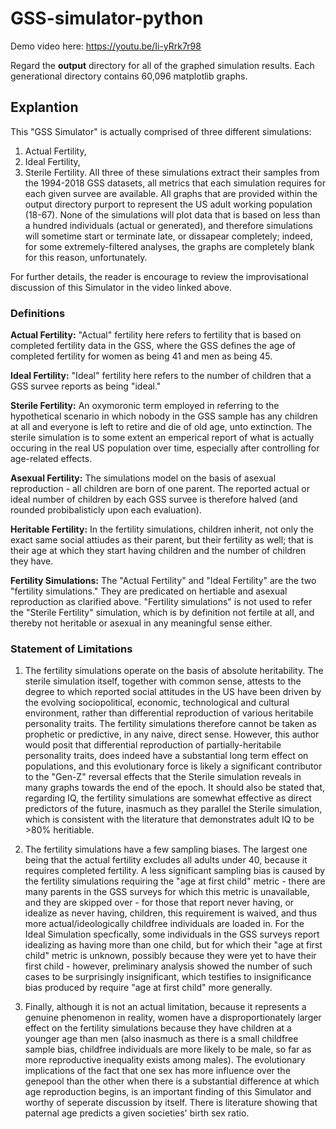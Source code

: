 # GSS-simulator-python
Demo video here: https://youtu.be/Ii-yRrk7r98

Regard the <b>output</b> directory for all of the graphed simulation results. Each generational directory contains 60,096 matplotlib graphs.

## Explantion
This "GSS Simulator" is actually comprised of three different simulations: 
  1) Actual Fertility, 
  2) Ideal Fertility, 
  3) Sterile Fertility. 
All three of these simulations extract their samples from the 1994-2018 GSS datasets, all metrics that each simulation requires for each given survee are available. All graphs that are provided within the output directory purport to represent the US adult working population (18-67). None of the simulations will plot data that is based on less than a hundred individuals (actual or generated), and therefore simulations will sometime start or terminate late, or dissapear completely; indeed, for some extremely-filtered analyses, the graphs are completely blank for this reason, unfortunately.

For further details, the reader is encourage to review the improvisational discussion of this Simulator in the video linked above.

### Definitions
<b>Actual Fertility:</b> "Actual" fertility here refers to fertility that is based on completed fertility data in the GSS, where the GSS defines the age of completed fertility for women as being 41 and men as being 45.

<b>Ideal Fertility:</b> "Ideal" fertility here refers to the number of children that a GSS survee reports as being "ideal."

<b>Sterile Fertility:</b> An oxymoronic term employed in referring to the hypothetical scenario in which nobody in the GSS sample has any children at all and everyone is left to retire and die of old age, unto extinction. The sterile simulation is to some extent an emperical report of what is actually occuring in the real US population over time, especially after controlling for age-related effects.

<b>Asexual Fertility:</b> The simulations model on the basis of asexual reproduction - all children are born of one parent. The reported actual or ideal number of children by each GSS survee is therefore halved (and rounded probibalisticly upon each evaluation).

<b>Heritable Fertility:</b> In the fertility simulations, children inherit, not only the exact same social attiudes as their parent, but their fertility as well; that is their age at which they start having children and the number of children they have.

<b>Fertility Simulations:</b> The "Actual Fertility" and "Ideal Fertility" are the two "fertility simulations." They are predicated on hertiable and asexual reproduction as clarified above. "Fertility simulations" is not used to refer the "Sterile Fertility" simulation, which is by definition not fertile at all, and thereby not heritable or asexual in any meaningful sense either.

### Statement of Limitations
1. The fertility simulations operate on the basis of absolute heritability. The sterile simulation itself, together with common sense, attests to the degree to which reported social attitudes in the US have been driven by the evolving sociopolitical, economic, technological and cultural environment, rather than differential reproduction of various heritabile personality traits. The fertility simulations therefore cannot be taken as prophetic or predictive, in any naive, direct sense. However, this author would posit that differential reproduction of partially-heritabile personality traits, does indeed have a substantial long term effect on populations, and this evolutionary force is likely a significant contributor to the "Gen-Z" reversal effects that the Sterile simulation reveals in many graphs towards the end of the epoch. It should also be stated that, regarding IQ, the fertility simulations are somewhat effective as direct predictors of the future, inasmuch as they parallel the Sterile simulation, which is consistent with the literature that demonstrates adult IQ to be >80% heritiable.

2. The fertility simulations have a few sampling biases. The largest one being that the actual fertility excludes all adults under 40, because it requires completed fertility. A less significant sampling bias is caused by the fertility simulations requiring the "age at first child" metric - there are many parents in the GSS surveys for which this metric is unavailable, and they are skipped over - for those that report never having, or idealize as never having, children, this requirement is waived, and thus more actual/ideologically childfree individuals are loaded in. For the Ideal Simulation specfically, some individuals in the GSS surveys report idealizing as having more than one child, but for which their "age at first child" metric is unknown, possibly because they were yet to have their first child - however, preliminary analysis showed the number of such cases to be surprisingly insignificant, which testifies to insignificance bias produced by require "age at first child" more generally.

3. Finally, although it is not an actual limitation, because it represents a genuine phenomenon in reality, women have a disproportionately larger effect on the fertility simulations because they have children at a younger age than men (also inasmuch as there is a small childfree sample bias, childfree individuals are more likely to be male, so far as more reproductive inequality exists among males). The evolutionary implications of the fact that one sex has more influence over the genepool than the other when there is a substantial difference at which age reproduction begins, is an important finding of this Simulator and worthy of seperate discussion by itself. There is literature showing that paternal age predicts a given societies' birth sex ratio.
